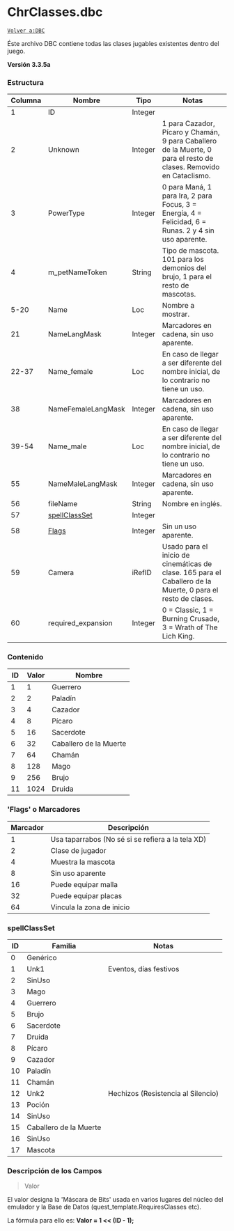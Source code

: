 # ChrClasses.dbc

[`Volver a:DBC`](dbc-index)

Éste archivo DBC contiene todas las clases jugables existentes dentro del juego.

**Versión 3.3.5a**

### Estructura

| Columna | Nombre                                         | Tipo    | Notas                                                                                                              |
|---------|------------------------------------------------|---------|--------------------------------------------------------------------------------------------------------------------|
| 1       | ID                                             | Integer |                                                                                                                    |
| 2       | Unknown                                        | Integer | 1 para Cazador, Pícaro y Chamán, 9 para Caballero de la Muerte, 0 para el resto de clases. Removido en Cataclismo. |
| 3       | PowerType                                      | Integer | 0 para Maná, 1 para Ira, 2 para Focus, 3 = Energía, 4 = Felicidad, 6 = Runas. 2 y 4 sin uso aparente.              |
| 4       | m_petNameToken                                 | String  | Tipo de mascota. 101 para los demonios del brujo, 1 para el resto de mascotas.                                     |
| 5-20    | Name                                           | Loc     | Nombre a mostrar.                                                                                                  |
| 21      | NameLangMask                                   | Integer | Marcadores en cadena, sin uso aparente.                                                                            |
| 22-37   | Name_female                                    | Loc     | En caso de llegar a ser diferente del nombre inicial, de lo contrario no tiene un uso.                             |
| 38      | NameFemaleLangMask                             | Integer | Marcadores en cadena, sin uso aparente.                                                                            |
| 39-54   | Name_male                                      | Loc     | En caso de llegar a ser diferente del nombre inicial, de lo contrario no tiene un uso.                             |
| 55      | NameMaleLangMask                               | Integer | Marcadores en cadena, sin uso aparente.                                                                            |
| 56      | fileName                                       | String  | Nombre en inglés.                                                                                                  |
| 57      | [spellClassSet](#spellclassset)                | Integer |                                                                                                                    |
| 58      | [Flags](#flags)                                | Integer | Sin un uso aparente.                                                                                               |
| 59      | Camera                                         | iRefID  | Usado para el inicio de cinemáticas de clase. 165 para el Caballero de la Muerte, 0 para el resto de clases.       |
| 60      | required_expansion                             | Integer | 0 = Classic, 1 = Burning Crusade, 3 = Wrath of The Lich King.                                                      |

### Contenido

| ID | Valor | Nombre                 |
|----|-------|------------------------|
| 1  | 1     | Guerrero               |
| 2  | 2     | Paladín                |
| 3  | 4     | Cazador                |
| 4  | 8     | Pícaro                 |
| 5  | 16    | Sacerdote              |
| 6  | 32    | Caballero de la Muerte |
| 7  | 64    | Chamán                 |
| 8  | 128   | Mago                   |
| 9  | 256   | Brujo                  |
| 11 | 1024  | Druida                 |

### 'Flags' o Marcadores

| Marcador | Descripción                                       |
|----------|---------------------------------------------------|
| 1        | Usa taparrabos (No sé si se refiera a la tela XD) |
| 2        | Clase de jugador                                  |
| 4        | Muestra la mascota                                |
| 8        | Sin uso aparente                                  |
| 16       | Puede equipar malla                               |
| 32       | Puede equipar placas                              |
| 64       | Vincula la zona de inicio                         |

### spellClassSet

| ID | Familia                | Notas                              |
|----|------------------------|------------------------------------|
| 0  | Genérico               |                                    |
| 1  | Unk1                   | Eventos, días festivos             |
| 2  | SinUso                 |                                    |
| 3  | Mago                   |                                    |
| 4  | Guerrero               |                                    |
| 5  | Brujo                  |                                    |
| 6  | Sacerdote              |                                    |
| 7  | Druida                 |                                    |
| 8  | Pícaro                 |                                    |
| 9  | Cazador                |                                    |
| 10 | Paladín                |                                    |
| 11 | Chamán                 |                                    |
| 12 | Unk2                   | Hechizos (Resistencia al Silencio) |
| 13 | Poción                 |                                    |
| 14 | SinUso                 |                                    |
| 15 | Caballero de la Muerte |                                    |
| 16 | SinUso                 |                                    |
| 17 | Mascota                |                                    |

### Descripción de los Campos

> Valor

El valor designa la 'Máscara de Bits' usada en varios lugares del núcleo del emulador y la Base de Datos (quest_template.RequiresClasses etc).

La fórmula para ello es: **Valor = 1 << (ID - 1);**